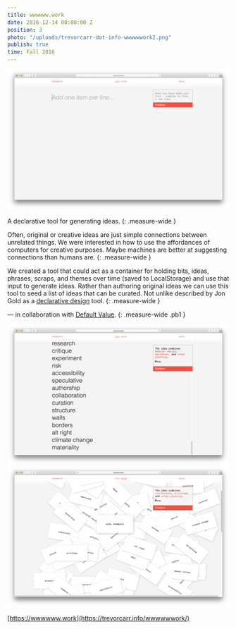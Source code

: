 ```yaml
---
title: wwwwww.work
date: 2016-12-14 00:00:00 Z
position: 3
photo: "/uploads/trevorcarr-dot-info-wwwwwwork2.png"
publish: true
time: Fall 2016
---
```


![](/uploads/trevorcarr-dot-info-wwwwwwork3.png)

A declarative tool for generating ideas.
{: .measure-wide }

Often, original or creative ideas are just simple connections between unrelated things. We were interested in how to use the affordances of computers for creative purposes. Maybe machines are better at suggesting connections than humans are.
{: .measure-wide }

We created a tool that could act as a container for holding bits, ideas, phrases, scraps, and themes over time (saved to LocalStorage) and use that input to generate ideas. Rather than authoring original ideas we can use this tool to seed a list of ideas that can be curated. Not unlike described by Jon Gold as a <span class="link dim out">[declarative design](http://www.jon.gold/2016/06/declarative-design-tools/)</span> tool.
{: .measure-wide }

— in collaboration with <span class="link dim out">[Default Value](http://defaultvalue.info/)</span>.
{: .measure-wide .pb1 }

![](/uploads/trevorcarr-dot-info-wwwwwwork1.png)
![](/uploads/trevorcarr-dot-info-wwwwwwork2.png)

<span class="link dim out">[https://wwwwww.work](https://trevorcarr.info/wwwwwwork/)</span>
